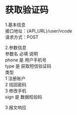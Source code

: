 # 获取验证码

1.基本信息  
接口地址：{API_URL}/user/vcode  
请求方式：POST

2.参数信息  
参数名  必填  说明  
phone   是    用户手机号  
type    是    获取短信验证码  
              类型  
              1 注册账户  
              2 找回密码  
              3 修改手机  
sign    是    数据校验码  

3.报文响应